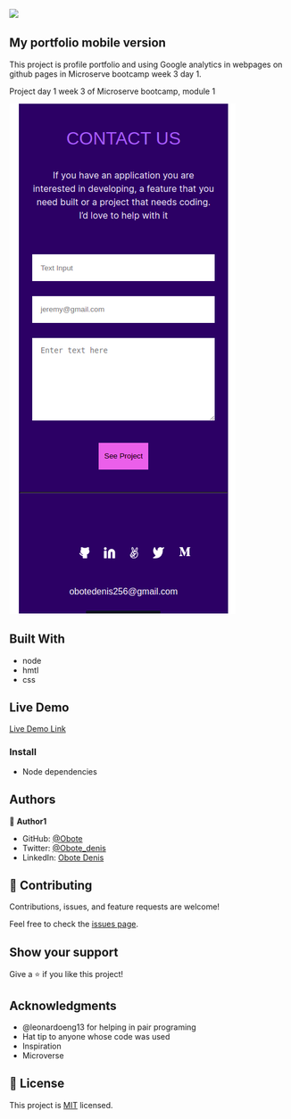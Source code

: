 ![](https://img.shields.io/badge/Microverse-blueviolet)

## My portfolio mobile version

This project is profile portfolio and using Google analytics in webpages on github pages in Microserve bootcamp week 3 day 1.

Project day 1 week 3 of Microserve bootcamp, module 1


![screenshot](./app_screenshot.png)


## Built With

- node
- hmtl
- css
## Live Demo

[Live Demo Link](https://obote.github.io/Profile/)



### Install
- Node dependencies


## Authors

👤 **Author1**

- GitHub: [@Obote](https://github.com/Obote)
- Twitter: [@Obote_denis](https://twitter.com/Obote_denis)
- LinkedIn: [Obote Denis](https://www.linkedin.com/in/obote-denis-9859a2a3/)

## 🤝 Contributing

Contributions, issues, and feature requests are welcome!

Feel free to check the [issues page](../../issues/).

## Show your support

Give a ⭐️ if you like this project!

## Acknowledgments
- @leonardoeng13 for helping in pair programing
- Hat tip to anyone whose code was used
- Inspiration
- Microverse

## 📝 License

This project is [MIT](./MIT.md) licensed.